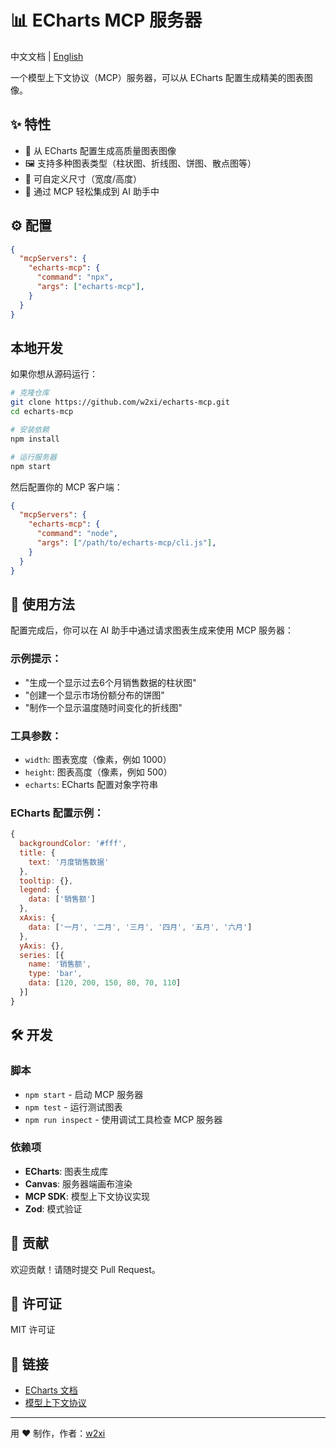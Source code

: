 # 📊 ECharts MCP 服务器

中文文档 | [English](./README.md)

一个模型上下文协议（MCP）服务器，可以从 ECharts 配置生成精美的图表图像。

## ✨ 特性

- 🎨 从 ECharts 配置生成高质量图表图像
- 🖼️ 支持多种图表类型（柱状图、折线图、饼图、散点图等）
- 📐 可自定义尺寸（宽度/高度）
- 🎯 通过 MCP 轻松集成到 AI 助手中

## ⚙️ 配置

```json
{
  "mcpServers": {
    "echarts-mcp": {
      "command": "npx",
      "args": ["echarts-mcp"],
    }
  }
}
```

## 本地开发

如果你想从源码运行：

```bash
# 克隆仓库
git clone https://github.com/w2xi/echarts-mcp.git
cd echarts-mcp

# 安装依赖
npm install

# 运行服务器
npm start
```

然后配置你的 MCP 客户端：

```json
{
  "mcpServers": {
    "echarts-mcp": {
      "command": "node",
      "args": ["/path/to/echarts-mcp/cli.js"],
    }
  }
}
```

## 📖 使用方法

配置完成后，你可以在 AI 助手中通过请求图表生成来使用 MCP 服务器：

### 示例提示：

- "生成一个显示过去6个月销售数据的柱状图"
- "创建一个显示市场份额分布的饼图"
- "制作一个显示温度随时间变化的折线图"

### 工具参数：

- `width`: 图表宽度（像素，例如 1000）
- `height`: 图表高度（像素，例如 500）
- `echarts`: ECharts 配置对象字符串

### ECharts 配置示例：

```javascript
{
  backgroundColor: '#fff',
  title: {
    text: '月度销售数据'
  },
  tooltip: {},
  legend: {
    data: ['销售额']
  },
  xAxis: {
    data: ['一月', '二月', '三月', '四月', '五月', '六月']
  },
  yAxis: {},
  series: [{
    name: '销售额',
    type: 'bar',
    data: [120, 200, 150, 80, 70, 110]
  }]
}
```

## 🛠️ 开发

### 脚本

- `npm start` - 启动 MCP 服务器
- `npm test` - 运行测试图表
- `npm run inspect` - 使用调试工具检查 MCP 服务器

### 依赖项

- **ECharts**: 图表生成库
- **Canvas**: 服务器端画布渲染
- **MCP SDK**: 模型上下文协议实现
- **Zod**: 模式验证

## 🤝 贡献

欢迎贡献！请随时提交 Pull Request。

## 📄 许可证

MIT 许可证

## 🔗 链接

- [ECharts 文档](https://echarts.apache.org/zh/index.html)
- [模型上下文协议](https://modelcontextprotocol.io/)

---

用 ❤️ 制作，作者：[w2xi](https://github.com/w2xi) 